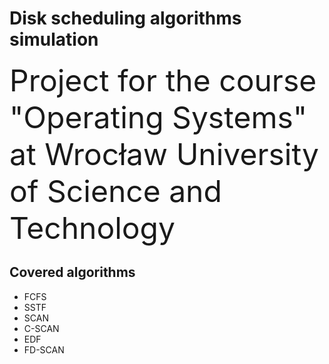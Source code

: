 # Disk scheduling algorithms simulation
<font size="7">Project for the course "Operating Systems" at Wrocław University of Science and Technology</font>

## Covered algorithms
- FCFS
- SSTF
- SCAN
- C-SCAN
- EDF
- FD-SCAN
